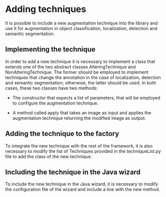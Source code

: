# Adding techniques

It is possible to include a new augmentation technique into the library and use it for augmentation in object classification, localization, detection and semantic segmentation. 

## Implementing the technique

In order to add a new technique it is necessary to implement a class that extends one of the two abstract classes AlteringTechnique and NonAlteringTechnique. The former should be employed to implement techniques that change the annotation in the case of localization, detection and semantic segmentation; otherwise, the latter should be used. In both cases, these two classes have two methods:

* The constructor that expects a list of parameters, that will be employed to configure the augmentation technique.

* A method called apply that takes an image as input and applies the augmentation technique returning the modified image as output. 

## Adding the technique to the factory

To integrate the new technique with the rest of the framework, it is also necessary to modify the list of Techniques provided in the techniqueList.py file to add the class of the new technique. 

## Including the technique in the Java wizard

To include the new technique in the Java wizard, it is necessary to modify the configuration file of the wizard and include a line with the new method. 
